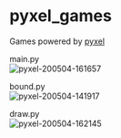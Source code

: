 # pyxel_games
Games powered by [pyxel](https://github.com/kitao/pyxel)

main.py  
![pyxel-200504-161657](https://user-images.githubusercontent.com/3883043/80943736-d4e48600-8e22-11ea-8f63-722d650b3a27.gif)  

bound.py  
![pyxel-200504-141917](https://user-images.githubusercontent.com/3883043/80942665-50910380-8e20-11ea-8cc2-fcffb2c70c39.gif)  

draw.py  
![pyxel-200504-162145](https://user-images.githubusercontent.com/3883043/80943949-63590780-8e23-11ea-8526-60b623b61408.gif)
